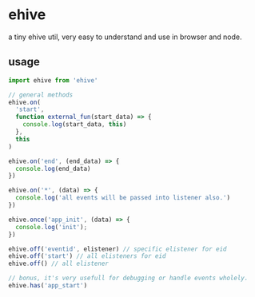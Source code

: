 # ehive

a tiny ehive util, very easy to understand and use in browser and node.

## usage

```javascript
import ehive from 'ehive'

// general methods
ehive.on(
  'start',
  function external_fun(start_data) => {
    console.log(start_data, this)
  },
  this
)

ehive.on('end', (end_data) => {
  console.log(end_data)
})

ehive.on('*', (data) => {
  console.log('all events will be passed into listener also.')
})

ehive.once('app_init', (data) => {
  console.log('init');
})

ehive.off('eventid', elistener) // specific elistener for eid
ehive.off('start') // all elisteners for eid
ehive.off() // all elistener

// bonus, it's very usefull for debugging or handle events wholely.
ehive.has('app_start')

```
